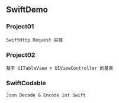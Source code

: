 ## SwiftDemo

### Project01

```
SwiftHttp Request 实践
```
### Project02

```
基于 UITableView + UIViewController 的基类
```
### SwiftCodable

```
Json Decode & Encode int Swift
```


